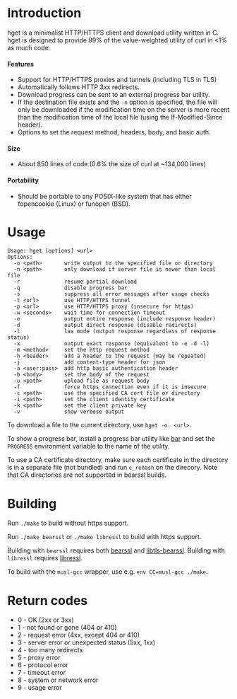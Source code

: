 # Introduction

hget is a minimalist HTTP/HTTPS client and download utility written in C.
hget is designed to provide 99% of the value-weighted utility of curl in
<1% as much code.

#### Features
* Support for HTTP/HTTPS proxies and tunnels (including TLS in TLS)
* Automatically follows HTTP 3xx redirects.
* Download progress can be sent to an external progress bar utility.
* If the destination file exists and the `-n` option is specified,
  the file will only be downloaded if the modification time on the server is
  more recent than the modification time of the local file
  (using the If-Modified-Since header).
* Options to set the request method, headers, body, and basic auth.

#### Size
* About 850 lines of code (0.6% the size of curl at ~134,000 lines)

#### Portability
* Should be portable to any POSIX-like system that has either
  fopencookie (Linux) or funopen (BSD).

# Usage

    Usage: hget [options] <url>
    Options:
      -o <path>       write output to the specified file or directory
      -n <path>       only download if server file is newer than local file
      -r              resume partial download
      -q              disable progress bar
      -s              suppress all error messages after usage checks
      -t <url>        use HTTP/HTTPS tunnel
      -p <url>        use HTTP/HTTPS proxy (insecure for https)
      -w <seconds>    wait time for connection timeout
      -e              output entire response (include response header)
      -d              output direct response (disable redirects)
      -l              lax mode (output response regardless of response status)
      -x              output exact response (equivalent to -e -d -l)
      -m <method>     set the http request method
      -h <header>     add a header to the request (may be repeated)
      -j              add content-type header for json
      -a <user:pass>  add http basic authentication header
      -b <body>       set the body of the request
      -u <path>       upload file as request body
      -f              force https connection even if it is insecure
      -c <path>       use the specified CA cert file or directory
      -i <path>       set the client identity certificate
      -k <path>       set the client private key
      -v              show verbose output

To download a file to the current directory, use `hget -o. <url>`.

To show a progress bar, install a progress bar utility like
[bar](https://github.com/clark800/bar) and set the `PROGRESS` environment
variable to the name of the utility.

To use a CA certificate directory, make sure each certificate in the directory
is in a separate file (not bundled) and run `c_rehash` on the direcory. Note
that CA directories are not supported in bearssl builds.

# Building

Run `./make` to build without https support.

Run `./make bearssl` or `./make libressl` to build with https support.

Building with `bearssl` requires both [bearssl](https://bearssl.org/)
and [libtls-bearssl](https://github.com/michaelforney/libtls-bearssl).
Building with `libressl` requires [libressl](http://www.libressl.org/).

To build with the `musl-gcc` wrapper, use e.g. `env CC=musl-gcc ./make`.


# Return codes

* 0 - OK (2xx or 3xx)
* 1 - not found or gone (404 or 410)
* 2 - request error (4xx, except 404 or 410)
* 3 - server error or unexpected status (5xx, 1xx)
* 4 - too many redirects
* 5 - proxy error
* 6 - protocol error
* 7 - timeout error
* 8 - system or network error
* 9 - usage error
